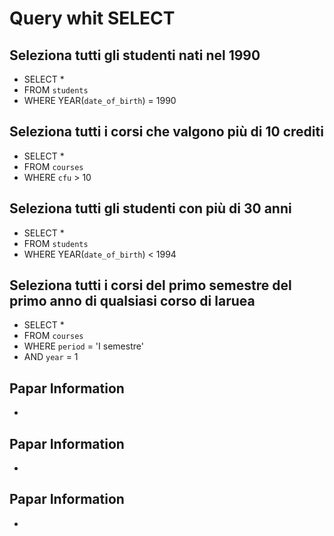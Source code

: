 # Query whit SELECT

## Seleziona tutti gli studenti nati nel 1990

- SELECT \*
- FROM `students`
- WHERE YEAR(`date_of_birth`) = 1990

## Seleziona tutti i corsi che valgono più di 10 crediti

- SELECT \*
- FROM `courses`
- WHERE `cfu` > 10

## Seleziona tutti gli studenti con più di 30 anni

- SELECT \*
- FROM `students`
- WHERE YEAR(`date_of_birth`) < 1994

## Seleziona tutti i corsi del primo semestre del primo anno di qualsiasi corso di laruea

- SELECT \*
- FROM `courses`
- WHERE `period` = 'I semestre'
- AND `year` = 1

## Papar Information

-

## Papar Information

-

## Papar Information

-
